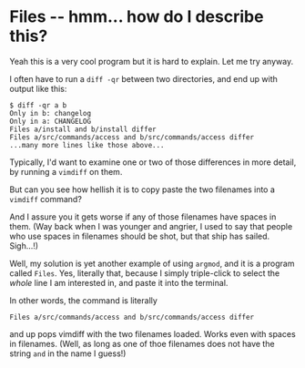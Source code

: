 # Files -- hmm... how do I describe this?

Yeah this is a very cool program but it is hard to explain.  Let me try
anyway.

I often have to run a `diff -qr` between two directories, and end up with
output like this:

    $ diff -qr a b
    Only in b: changelog
    Only in a: CHANGELOG
    Files a/install and b/install differ
    Files a/src/commands/access and b/src/commands/access differ
    ...many more lines like those above...

Typically, I'd want to examine one or two of those differences in more detail,
by running a `vimdiff` on them.

But can you see how hellish it is to copy paste the two filenames into a
`vimdiff` command?

And I assure you it gets worse if any of those filenames have spaces in them.
(Way back when I was younger and angrier, I used to say that people who use
spaces in filenames should be shot, but that ship has sailed.  Sigh...!)

Well, my solution is yet another example of using `argmod`, and it is a
program called `Files`.  Yes, literally that, because I simply triple-click to
select the *whole* line I am interested in, and paste it into the terminal.

In other words, the command is literally

    Files a/src/commands/access and b/src/commands/access differ

and up pops vimdiff with the two filenames loaded.  Works even with spaces in
filenames.  (Well, as long as one of thoe filenames does not have the string `
and ` in the name I guess!)
